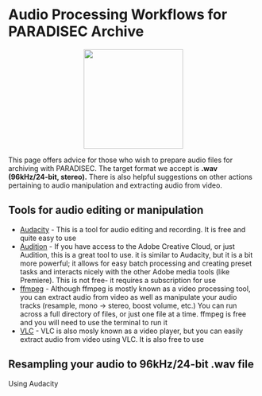 # Audio Processing Workflows for PARADISEC Archive

<p align="center">
  <img height="200" src="images/rev-rev-vox.gif">
</p>

This page offers advice for those who wish to prepare audio files for archiving with PARADISEC. The target format we accept is **.wav (96kHz/24-bit, stereo).** There is also helpful suggestions on other actions pertaining to audio manipulation and extracting audio from video.

## Tools for audio editing or manipulation

* [Audacity](https://www.audacityteam.org/download/) - This is a tool for audio editing and recording. It is free and quite easy to use
* [Audition](https://www.adobe.com/au/products/audition.html) - If you have access to the Adobe Creative Cloud, or just Audition, this is a great tool to use. it is similar to Audacity, but it is a bit more powerful; it allows for easy batch processing and creating preset tasks and interacts nicely with the other Adobe media tools (like Premiere). This is not free- it requires a subscription for use
* [ffmpeg](http://ffmpeg.org/) - Although ffmpeg is mostly known as a video processing tool, you can extract audio from video as well as manipulate your audio tracks (resample, mono -> stereo, boost volume, etc.) You can run across a full directory of files, or just one file at a time. ffmpeg is free and you will need to use the terminal to run it
* [VLC](https://www.videolan.org/) - VLC is also mosly known as a video player, but you can easily extract audio from video using VLC. It is also free to use

## Resampling your audio to 96kHz/24-bit .wav file

Using Audacity
